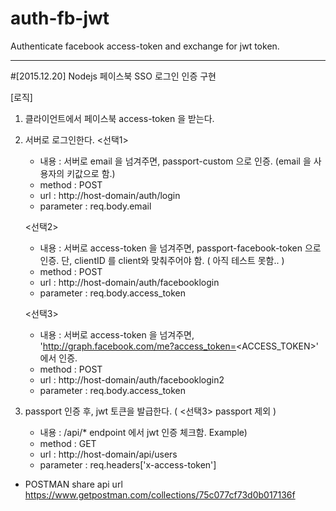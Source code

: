 # auth-fb-jwt
Authenticate facebook access-token and exchange for jwt token.

-----------------------------------------------------------------------------------------------------

#[2015.12.20]
Nodejs 페이스북 SSO 로그인 인증 구현

[로직]
 1) 클라이언트에서 페이스북 access-token 을 받는다.

 2) 서버로 로그인한다.
    <선택1> 
    - 내용 : 서버로 email 을 넘겨주면, passport-custom 으로 인증. (email 을 사용자의 키값으로 함.)
    - method : POST
    - url : http://host-domain/auth/login
    - parameter : req.body.email
    
    <선택2>
    - 내용 : 서버로 access-token 을 넘겨주면, passport-facebook-token 으로 인증.
             단, clientID 를 client와 맞춰주어야 함. ( 아직 테스트 못함.. )
    - method : POST
    - url : http://host-domain/auth/facebooklogin
    - parameter : req.body.access_token

    <선택3>
    - 내용 : 서버로 access-token 을 넘겨주면, 
             'http://graph.facebook.com/me?access_token=<ACCESS_TOKEN>' 에서 인증.
    - method : POST
    - url : http://host-domain/auth/facebooklogin2
    - parameter : req.body.access_token

3) passport 인증 후, jwt 토큰을 발급한다. ( <선택3> passport 제외 )
    - 내용 : /api/* endpoint 에서 jwt 인증 체크함.
    Example)
    - method : GET
    - url : http://host-domain/api/users
    - parameter : req.headers['x-access-token']   


* POSTMAN share api url
https://www.getpostman.com/collections/75c077cf73d0b017136f
